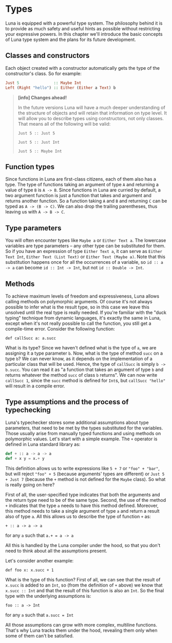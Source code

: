 # Types

Luna is equipped with a powerful type system. The philosophy behind it is to provide as much safety and useful hints as possible without restricting your expressive powers. In this chapter we'll introduce the basic concepts of Luna type system and the plans for its future development.

## Classes and constructors

Each object created with a constructor automatically gets the type of the constructor's class. So for example:

```haskell
Just 5               :: Maybe Int
Left (Right "hello") :: Either (Either a Text) b
```

> **[info] Changes ahead!**
>
> In the future versions Luna will have a much deeper understanding of the structure of objects and will retain that information on type level. It will allow you to describe types using constructors, not only classes. That means all of the following will be valid: 
>
> ```Just 5 :: Just 5```
>
> ```Just 5 :: Just Int```
>
> ```Just 5 :: Maybe Int```

## Function types

Since functions in Luna are first-class citizens, each of them also has a type. The type of functions taking an argument of type `A` and returning a value of type `B` is `A -> B`. Since functions in Luna are curried by default, a two argument function is just a function that takes and argument and returns another function. So a function taking `A` and `B` and returning `C` can be typed as `A -> (B -> C)`. We can also drop the trailing parentheses, thus leaving us with `A -> B -> C`. 

## Type parameters

You will often encounter types like `Maybe a` or `Either Text a`. The lowercase variables are type parameters – any other type can be substituted for them. So if you have an expression of type `Either Text a`, it can serve as `Either Text Int`, `Either Text (List Text)` or `Either Text (Maybe a)`. Note that this substitution happens once for all the occurrences of a variable, so `id :: a -> a` can become `id :: Int -> Int`, but not `id :: Double -> Int`.

## Methods

To achieve maximum levels of freedom and expressiveness, Luna allows calling methods on polymorphic arguments. Of course it's not always possible to infer what is the result type, so in this case we leave this unsolved until the real type is really needed. If you're familiar with the "duck typing" technique from dynamic languages, it's exactly the same in Luna, except when it's not really possible to call the function, you still get a compile-time error. Consider the following function:

```
def callSucc a: a.succ
```
What is its type? Since we haven't defined what is the type of `a`, we are assigning it a type parameter `b`. Now, what is the type of method `succ` on a type `b`? We can never know, as it depends on the implementation of a particular class that will be used. Hence, the type of `callSucc` is simply `b -> b.succ`. You can read it as "a function that takes an argument of type `b` and returns whatever the method `succ` of class `b` returns". We can now write `callSucc 1`, since the `succ` method is defined for `Int`s, but `callSucc "hello"` will result in a compile error.

## Type assumptions and the process of typechecking

Luna's typechecker stores some additional assumptions about type parameters, that need to be met by the types substituted for the variables. Those usually arise from manually typed functions and using methods on polymorphic values. Let's start with a simple example. The `+` operator is defined in Luna standard library as:

```python
def + :: a -> a -> a
def + x y = x.+ y
```
This definition allows us to write expressions like `5 + 7` or `"foo" + "bar"`, but will reject `"foo" + 5` (because arguments' types are different) or `Just 5 + Just 7` (because the `+` method is not defined for the `Maybe` class). So what is really going on here?

First of all, the user-specified type indicates that both the arguments and the return type need to be of the same type.
Second, the use of the method `+` indicates that the type `a` needs to have this method defined. Moreover, this method needs to take a single argument of type `a` and return a result also of type `a`.
All this allows us to describe the type of function `+` as:
```
+ :: a -> a -> a
```
for any `a` such that
```a.+ = a -> a```

All this is handled by the Luna compiler under the hood, so that you don't need to think about all the assumptions present.

Let's consider another example:

```def foo x: x.succ + 1```

What is the type of this function?
First of all, we can see that the result of `x.succ` is added to an `Int`, so (from the definition of `+` above) we know that `x.succ :: Int` and that the result of this function is also an `Int`. So the final type with the underlying assumptions is:

```
foo :: a -> Int
```
for any `a` such that
```a.succ = Int```

All those assumptions can grow with more complex, multiline functions. That's why Luna tracks them under the hood, revealing them only when some of them can't be satisfied.